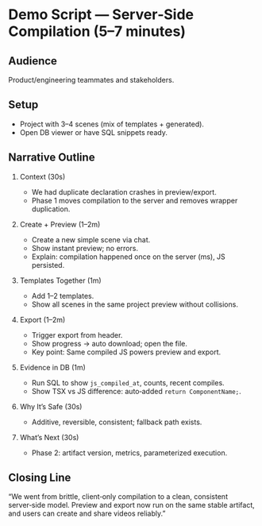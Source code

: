 # Demo Script — Server‑Side Compilation (5–7 minutes)

## Audience
Product/engineering teammates and stakeholders.

## Setup
- Project with 3–4 scenes (mix of templates + generated).
- Open DB viewer or have SQL snippets ready.

## Narrative Outline
1) Context (30s)
   - We had duplicate declaration crashes in preview/export.
   - Phase 1 moves compilation to the server and removes wrapper duplication.

2) Create + Preview (1–2m)
   - Create a new simple scene via chat.
   - Show instant preview; no errors.
   - Explain: compilation happened once on the server (ms), JS persisted.

3) Templates Together (1m)
   - Add 1–2 templates.
   - Show all scenes in the same project preview without collisions.

4) Export (1–2m)
   - Trigger export from header.
   - Show progress → auto download; open the file.
   - Key point: Same compiled JS powers preview and export.

5) Evidence in DB (1m)
   - Run SQL to show `js_compiled_at`, counts, recent compiles.
   - Show TSX vs JS difference: auto‑added `return ComponentName;`.

6) Why It’s Safe (30s)
   - Additive, reversible, consistent; fallback path exists.

7) What’s Next (30s)
   - Phase 2: artifact version, metrics, parameterized execution.

## Closing Line
“We went from brittle, client‑only compilation to a clean, consistent server‑side model. Preview and export now run on the same stable artifact, and users can create and share videos reliably.”
